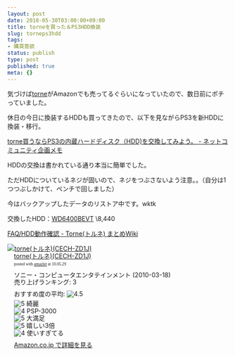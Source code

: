 ```yaml
---
layout: post
date: 2010-05-30T03:00:00+09:00
title: torneを買った＆PS3HDD換装
slug: torneps3hdd
tags:
- 購買意欲
status: publish
type: post
published: true
meta: {}
---
```

気づけば<a href="http://www.jp.playstation.com/ps3/torne/">torne</a>がAmazonでも売ってるぐらいになっていたので、数日前にポチっていました。

休日の今日に換装するHDDも買ってきたので、以下を見ながらPS3を新HDDに換装・移行。

<a href="http://iwanao.net/blog/archives/2010/03/torneps3hdd.html">torne買うならPS3の内蔵ハードディスク（HDD)を交換してみよう。 - ネットコミュニティ企画メモ</a>

HDDの交換は書かれている通り本当に簡単でした。

ただHDDについているネジが固いので、ネジをつぶさないよう注意。。（自分は1つつぶしかけて、ペンチで回しました）

今はバックアップしたデータのリストア中です。wktk

交換したHDD：<a href="http://www.wdc.com/jp/products/products.asp?driveid=683">WD6400BEVT</a> \8,440

<a href="http://torne.jpn.org/index.php?FAQ%2FHDD%E5%8B%95%E4%BD%9C%E7%A2%BA%E8%AA%8D">FAQ/HDD動作確認 - Torne(トルネ) まとめWiki</a>

<div class="amazlet-box" style="margin-bottom:0px;"><div class="amazlet-image" style="float:left;"><a href="http://www.amazon.co.jp/exec/obidos/ASIN/B0034KZXBO/masawo-22/ref=nosim/" name="amazletlink" target="_blank"><img src="http://ecx.images-amazon.com/images/I/41kK0%2B-0CoL._SL160_.jpg" alt="torne(トルネ)(CECH-ZD1J)" style="border: none;" /></a></div><div class="amazlet-info" style="float:left;margin-left:15px;line-height:120%"><div class="amazlet-name" style="margin-bottom:10px;line-height:120%"><a href="http://www.amazon.co.jp/exec/obidos/ASIN/B0034KZXBO/masawo-22/ref=nosim/" name="amazletlink" target="_blank">torne(トルネ)(CECH-ZD1J)</a><div class="amazlet-powered-date" style="font-size:7pt;margin-top:5px;font-family:verdana;line-height:120%">posted with <a href="http://www.amazlet.com/browse/ASIN/B0034KZXBO/masawo-22/ref=nosim/" title="torne(トルネ)(CECH-ZD1J)" target="_blank">amazlet</a> at 10.05.29</div></div><div class="amazlet-detail">ソニー・コンピュータエンタテインメント (2010-03-18)<br />売り上げランキング: 3<br /></div><div class="amazlet-review" style="margin-top:10px; margin-bottom:10px"><div class="amazlet-review-average" style="margin-bottom:5px">おすすめ度の平均: <img src="http://images-jp.amazon.com/images/G/09/x-locale/common/customer-reviews/stars-4-5.gif" alt="4.5" /></div><img src="http://images-jp.amazon.com/images/G/09/x-locale/common/customer-reviews/stars-5-0.gif" alt="5" /> 綺麗<br /><img src="http://images-jp.amazon.com/images/G/09/x-locale/common/customer-reviews/stars-4-0.gif" alt="4" /> PSP-3000<br /><img src="http://images-jp.amazon.com/images/G/09/x-locale/common/customer-reviews/stars-5-0.gif" alt="5" /> 大満足<br /><img src="http://images-jp.amazon.com/images/G/09/x-locale/common/customer-reviews/stars-5-0.gif" alt="5" /> 嬉しい3倍<br /><img src="http://images-jp.amazon.com/images/G/09/x-locale/common/customer-reviews/stars-4-0.gif" alt="4" /> 使いすぎてる<br /></div><div class="amazlet-link" style="margin-top: 5px"><a href="http://www.amazon.co.jp/exec/obidos/ASIN/B0034KZXBO/masawo-22/ref=nosim/" name="amazletlink" target="_blank">Amazon.co.jp で詳細を見る</a></div></div><div class="amazlet-footer" style="clear: left"></div></div>
